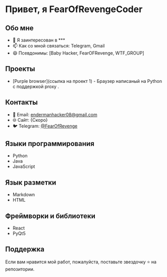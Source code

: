 # Привет, я FearOfRevengeCoder

## Обо мне

- 👀 Я заинтересован в ***
- 📫 Как со мной связаться: Telegram, Gmail
- 😄 Псевдонимы: [Baby Hacker, FearOFRevenge, WTF_GROUP]

## Проекты

- [Purple browser](ссылка на проект 1) - Браузер написаный на Python с поддержкой proxy .

## Контакты

- 📧 Email: endermanhacker08@gmail.com
- 🌐 Сайт: {Скоро}
- 🐦 Telegram: [@FearOfRevenge](https://t.me/FearOfRevenge)

## Языки программирования
- Python
- Java
- JavaScript

## Язык разметки

- Markdown
- HTML


## Фреймворки и библиотеки

- React
- PyQt5

## Поддержка

Если вам нравится мой работ, пожалуйста, поставьте звездочку ⭐ на репозитории.
